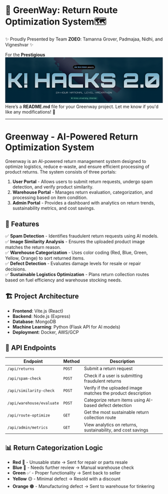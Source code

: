 # 🚀 GreenWay: Return Route Optimization System🗺️

✨ Proudly Presented by Team **ZOEO**: Tamanna Grover, Padmajaa, Nidhi, and Vigneshvar ✨

For the **Prestigious** ![K! HACKS 2.0](https://github.com/Padmajaa-S/GreenWay/blob/main/Essential-Images/Khacksimage.png)
Here’s a **README.md** file for your Greenway project. Let me know if you'd like any modifications! 🚀  

---

# Greenway - AI-Powered Return Optimization System  

Greenway is an AI-powered return management system designed to optimize logistics, reduce e-waste, and ensure efficient processing of product returns. The system consists of three portals:  

1. **User Portal** - Allows users to submit return requests, undergo spam detection, and verify product similarity.  
2. **Warehouse Portal** - Manages return evaluation, categorization, and processing based on item condition.  
3. **Admin Portal** - Provides a dashboard with analytics on return trends, sustainability metrics, and cost savings.  

## 🌟 Features  

✅ **Spam Detection** - Identifies fraudulent return requests using AI models.  
✅ **Image Similarity Analysis** - Ensures the uploaded product image matches the return reason.  
✅ **Warehouse Categorization** - Uses color coding (Red, Blue, Green, Yellow, Orange) to sort returned items.  
✅ **Defect Detection** - Evaluates damage levels for resale or repair decisions.  
✅ **Sustainable Logistics Optimization** - Plans return collection routes based on fuel efficiency and warehouse stocking needs.  

## 🏗️ Project Architecture  

- **Frontend**: Vite.js (React)  
- **Backend**: Node.js (Express)  
- **Database**: MongoDB  
- **Machine Learning**: Python (Flask API for AI models)  
- **Deployment**: Docker, AWS/GCP  

## 📡 API Endpoints  

| Endpoint              | Method | Description |
|----------------------|--------|-------------|
| `/api/returns` | `POST` | Submit a return request |
| `/api/spam-check` | `POST` | Check if a user is submitting fraudulent returns |
| `/api/similarity-check` | `POST` | Verify if the uploaded image matches the product description |
| `/api/warehouse/evaluate` | `POST` | Categorize return items using AI-based defect detection |
| `/api/route-optimize` | `GET` | Get the most sustainable return collection route |
| `/api/admin/metrics` | `GET` | View analytics on returns, sustainability, and cost savings |

## 📊 Return Categorization Logic  

- **Red** 🛑 - Unusable state → Sent for repair or parts resale  
- **Blue** 🔵 - Needs further review → Manual warehouse check  
- **Green** ✅ - Proper functionality → Sent back to seller  
- **Yellow** 🟡 - Minimal defect → Resold with a discount  
- **Orange** 🟠 - Manufacturing defect → Sent to warehouse for tinkering  

